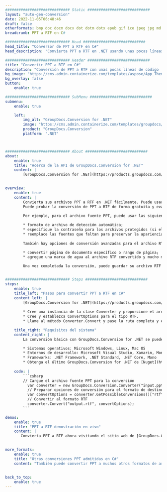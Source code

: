 ```yaml
---
############################# Static ############################
layout: "auto-gen-conversion"
date: 2022-11-05T06:48:46
draft: false
otherformats: bmp doc docm docx dot dotm dotx epub gif ico jpeg jpg md odt ott pdf png psd rtf tex tif tiff txt xps
breadcrumb: PPT a RTF en C#

############################# Head ############################
head_title: "Conversor de PPT a RTF en C#"
head_description: "Convierta PPT a RTF en .NET usando unas pocas líneas de código. Utilice la API de conversión de documentos de GroupDocs para convertir más de 160 formatos de archivo."

############################# Header ############################
title: "Convertir PPT a RTF en C#"
description: "Conversión de PPT a RTF con unas pocas líneas de código .NET"
bg_image: "https://cms.admin.containerize.com/templates/aspose/App_Themes/V3/images/bg/header1.png"
bg_overlay: false
button:
    enable: true

############################# SubMenu ############################
submenu:
    enable: true

    left:
        img_alt: "GroupDocs.Conversion for .NET"
        image: "https://cms.admin.containerize.com/templates/groupdocs/images/product-logos/90x90-noborder/groupdocs-conversion-net.png"
        product: "GroupDocs.Conversion"
        platform: ".NET"



############################# About ############################
about:
    enable: true
    title: "Acerca de la API de GroupDocs.Conversion for .NET"
    content: |
        [GroupDocs.Conversion for .NET](https://products.groupdocs.com/conversion/net/) se puede usar para convertir Microsoft Word, Excel, PowerPoint, PDF, Visio y otros formatos. GroupDocs.Conversion es una API independiente que es adecuada para sistemas internos y de back-end donde se requiere un alto rendimiento. No depende de ningún software como Microsoft u Open Office.
    

overview:
    enable: true
    content: |
        Convierta sus archivos PPT a RTF en .NET fácilmente. Puede usar solo un par de líneas de código C# en cualquier plataforma de su elección, como Windows, Linux, macOS.
        Puede probar la conversión de PPT a RTF de forma gratuita y evaluar la calidad de los resultados de la conversión. Junto con los escenarios de conversión de archivos simples, puede probar opciones más avanzadas para cargar el archivo de origen PPT y para guardar el resultado de salida RTF. 
        
        Por ejemplo, para el archivo fuente PPT, puede usar las siguientes opciones de carga:

        * formato de archivo de detección automática;
        * especifique la contraseña para los archivos protegidos (si el formato de archivo lo admite);
        * reemplace las fuentes que faltan para preservar la apariencia del documento.
        
        También hay opciones de conversión avanzadas para el archivo RTF:

        * convertir página de documento específico o rango de página;
        * agregue una marca de agua al archivo RTF convertido y mucho más.

        Una vez completada la conversión, puede guardar su archivo RTF en la ruta del archivo local o en cualquier almacenamiento de terceros como FTP, Amazon S3, Google Drive, Dropbox, etc. Tenga en cuenta que para convertir PPT a RTF no es necesario instalar ningún software adicional, como MS Office, Open Office, Adobe Acrobat Reader, etc.


############################# Steps ############################
steps:
    enable: true
    title_left: "Pasos para convertir PPT a RTF en C#"
    content_left: |
        [GroupDocs.Conversion for .NET](https://products.groupdocs.com/conversion/net/) facilita a los desarrolladores convertir un archivo PPT a RTF con unas pocas líneas de código.
        
        * Cree una instancia de la clase Converter y proporcione el archivo PPT con la ruta completa
        * Cree y establezca ConvertOptions para el tipo RTF.
        * Llame al método Converter.Convert y pase la ruta completa y el formato (RTF) como parámetro

    title_right: "Requisitos del sistema"
    content_right: |
        La conversión básica con GroupDocs.Conversion for .NET se puede realizar en unos pocos pasos simples. Nuestras API son compatibles con todas las principales plataformas y sistemas operativos. Antes de ejecutar el código a continuación, asegúrese de tener instalados los siguientes requisitos previos en su sistema.

        * Sistemas operativos: Microsoft Windows, Linux, Mac OS
        * Entornos de desarrollo: Microsoft Visual Studio, Xamarin, MonoDevelop
        * Frameworks: .NET Framework, .NET Standard, .NET Core, Mono
        * Obtenga el último GroupDocs.Conversion for .NET de [Nuget](https://www.nuget.org/packages/groupdocs.conversion)
         
    code: |
        ```csharp    
        // Cargue el archivo fuente PPT para la conversión
          var converter = new GroupDocs.Conversion.Converter("input.ppt");
          // Preparar opciones de conversión para el formato de destino RTF
          var convertOptions = converter.GetPossibleConversions()["rtf"].ConvertOptions;
          // Convertir al formato RTF
          converter.Convert("output.rtf", convertOptions);
        ```

demos:
    enable: true
    title: "PPT a RTF demostración en vivo"
    content: |
       Convierta PPT a RTF ahora visitando el sitio web de [GroupDocs.Conversion App](https://products.groupdocs.app/conversion/family). La demostración en línea tiene las siguientes ventajas
          

more_formats:
    enable: true
    title: "Otras conversiones PPT admitidas en C#"
    content: "También puede convertir PPT a muchos otros formatos de archivo. Consulte la lista a continuación."
       
       
back_to_top:
    enable: true
---
```

